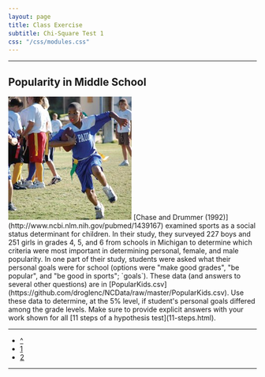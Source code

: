 ```yaml
---
layout: page
title: Class Exercise
subtitle: Chi-Square Test 1
css: "/css/modules.css"
---
```


----

## Popularity in Middle School
<img src="zimgs/sports_kids_3.jpg" alt="Sports Kids" class="img-right">
[Chase and Drummer (1992)](http://www.ncbi.nlm.nih.gov/pubmed/1439167) examined sports as a social status determinant for children.  In their study, they surveyed 227 boys and 251 girls in grades 4, 5, and 6 from schools in Michigan to determine which criteria were most important in determining personal, female, and male popularity.  In one part of their study, students were asked what their personal goals were for school (options were "make good grades", "be popular", and "be good in sports"; `goals`).  These data (and answers to several other questions) are in [PopularKids.csv](https://github.com/droglenc/NCData/raw/master/PopularKids.csv).  Use these data to determine, at the 5% level, if student's personal goals differed among the grade levels.  Make sure to provide explicit answers with your work shown for all [11 steps of a hypothesis test](11-steps.html).

----

<div class="text-center">
<ul class="pagination pagination-lg">
  <li><a href="ChiSquare.html">^</a></li>
  <li class="active"><a href="#">1</a></li>
  <li><a href="ChiSquare_CE2.html">2</a></li>
</ul>
</div>

----
